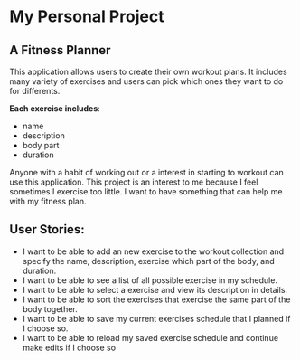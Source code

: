 
# My Personal Project

## A Fitness Planner

This application allows users to create their own workout plans. It includes many variety of exercises and users can pick which ones they want to do for differents. 

**Each exercise includes**:
- name
- description
- body part
- duration

Anyone with a habit of working out or a interest in starting to workout can use this application. This project is an interest to me because I feel sometimes I exercise too little. I want to have something that can help me with my fitness plan.

## User Stories:
- I want to be able to add an new exercise to the workout collection and specify the name, description, exercise which part of the body, and duration. 
- I want to be able to see a list of all possible exercise in my schedule.
- I want to be able to select a exercise and view its description in details.
- I want to be able to sort the exercises that exercise the same part of the body together.
- I want to be able to save my current exercises schedule that I planned if I choose so.
- I want to be able to reload my saved exercise schedule and continue make edits if I choose so